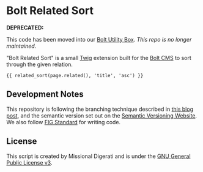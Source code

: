 Bolt Related Sort
=================

**DEPRECATED:**

This code has been moved into our [Bolt Utility Box](https://github.com/MissionalDigerati/BoltUtilityBox).  *This repo is no longer maintained.*

"Bolt Related Sort" is a small [Twig](http://twig.sensiolabs.org) extension built for the [Bolt CMS](http://bolt.cm) to sort through the given relation.

`{{ related_sort(page.related(), 'title', 'asc') }}`

Development Notes
-----------------

This repository is following the branching technique described in [this blog post](http://nvie.com/posts/a-successful-git-branching-model/), and the semantic version set out on the [Semantic Versioning Website](http://semver.org/).  We also follow [FIG Standard](https://github.com/php-fig/fig-standards/blob/master/accepted/PSR-2-coding-style-guide.md) for writing code.

License
-------
This script is created by Missional Digerati and is under the [GNU General Public License v3](http://www.gnu.org/licenses/gpl-3.0-standalone.html).
